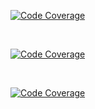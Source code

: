 
[![Code Coverage](https://img.shields.io/badge/Code%20Coverage-86%25-success?style=flat?color=black&color=red)](https://github.com/AnarBalaca/CodeCoverage/actions/workflows/main.yml)

<br>

[![Code Coverage](https://img.shields.io/badge/Code%20Coverage-86%25-success?style=flat?color=black&color=red&?logo=atari)](https://github.com/AnarBalaca/CodeCoverage/actions/workflows/main.yml)

<br>


[![Code Coverage](https://github.com/AnarBalaca/CodeCoverage/actions/workflows/main.yml/badge.svg?style=flat?color=black&color=red)](https://github.com/AnarBalaca/CodeCoverage/actions/workflows/main.yml)
